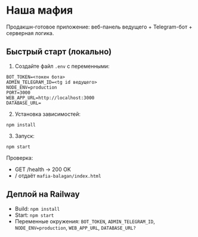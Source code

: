 # Наша мафия

Продакшн-готовое приложение: веб-панель ведущего + Telegram-бот + серверная логика.

## Быстрый старт (локально)

1. Создайте файл `.env` с переменными:
```
BOT_TOKEN=<токен бота>
ADMIN_TELEGRAM_ID=<tg id ведущего>
NODE_ENV=production
PORT=3000
WEB_APP_URL=http://localhost:3000
DATABASE_URL=
```

2. Установка зависимостей:
```
npm install
```

3. Запуск:
```
npm start
```

Проверка:
- GET /health → 200 OK
- / отдаёт `mafia-balagan/index.html`

## Деплой на Railway
- Build: `npm install`
- Start: `npm start`
- Переменные окружения: `BOT_TOKEN`, `ADMIN_TELEGRAM_ID`, `NODE_ENV=production`, `WEB_APP_URL`, `DATABASE_URL?`